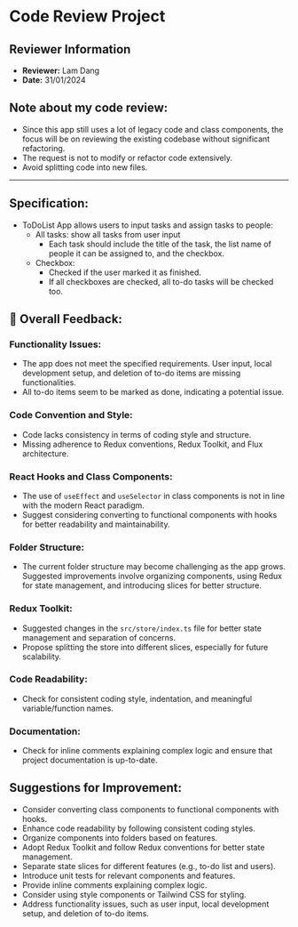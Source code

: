 # Code Review Project

## Reviewer Information

-   **Reviewer:** Lam Dang
-   **Date:** 31/01/2024

## Note about my code review:

-   Since this app still uses a lot of legacy code and class components,
    the focus will be on reviewing the existing codebase without
    significant refactoring.
-   The request is not to modify or refactor code extensively.
-   Avoid splitting code into new files.

------------------------------------------------------------------------

## Specification:

-   ToDoList App allows users to input tasks and assign tasks to people:
    -   All tasks: show all tasks from user input
        -   Each task should include the title of the task, the list
            name of people it can be assigned to, and the checkbox.
    -   Checkbox:
        -   Checked if the user marked it as finished.
        -   If all checkboxes are checked, all to-do tasks will be
            checked too.

## 🚀 Overall Feedback:

### Functionality Issues:

-   The app does not meet the specified requirements. User input, local
    development setup, and deletion of to-do items are missing
    functionalities.
-   All to-do items seem to be marked as done, indicating a potential
    issue.

### Code Convention and Style:

-   Code lacks consistency in terms of coding style and structure.
-   Missing adherence to Redux conventions, Redux Toolkit, and Flux
    architecture.

### React Hooks and Class Components:

-   The use of `useEffect` and `useSelector` in class components is not
    in line with the modern React paradigm.
-   Suggest considering converting to functional components with hooks
    for better readability and maintainability.

### Folder Structure:

-   The current folder structure may become challenging as the app
    grows. Suggested improvements involve organizing components, using
    Redux for state management, and introducing slices for better
    structure.

### Redux Toolkit:

-   Suggested changes in the `src/store/index.ts` file for better state
    management and separation of concerns.
-   Propose splitting the store into different slices, especially for
    future scalability.

### Code Readability:

-   Check for consistent coding style, indentation, and meaningful
    variable/function names.

### Documentation:

-   Check for inline comments explaining complex logic and ensure that
    project documentation is up-to-date.

## Suggestions for Improvement:

-   Consider converting class components to functional components with
    hooks.
-   Enhance code readability by following consistent coding styles.
-   Organize components into folders based on features.
-   Adopt Redux Toolkit and follow Redux conventions for better state
    management.
-   Separate state slices for different features (e.g., to-do list and
    users).
-   Introduce unit tests for relevant components and features.
-   Provide inline comments explaining complex logic.
-   Consider using style components or Tailwind CSS for styling.
-   Address functionality issues, such as user input, local development
    setup, and deletion of to-do items.

